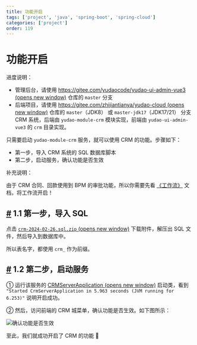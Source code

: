```yaml
---
title: 功能开启
tags: ['project', 'java', 'spring-boot', 'spring-cloud']
categories: ['project']
order: 119
---
```

# 功能开启

进度说明：

 * 管理后台，请使用 [https://gitee.com/yudaocode/yudao-ui-admin-vue3  (opens new window)](https://gitee.com/yudaocode/yudao-ui-admin-vue3) 仓库的 `master` 分支
* 后端项目，请使用 [https://gitee.com/zhijiantianya/yudao-cloud  (opens new window)](https://gitee.com/zhijiantianya/yudao-cloud) 仓库的 `master`（JDK8） 或 `master-jdk17`（JDK17/21） 分支
 CRM 系统，后端由 `yudao-module-crm` 模块实现，前端由 `yudao-ui-admin-vue3` 的 `crm` 目录实现。

 只需要启动 `yudao-module-crm` 服务，就可以使用 CRM 的功能。步骤如下：

 * 第一步，导入 CRM 系统的 SQL 数据库脚本
* 第二步，启动服务，确认功能是否生效

 补充说明：

 由于 CRM 合同、回款使用到 BPM 的审批功能，所以你需要先看 [《工作流》](/bpm/) 文档，将工作流开启！

 ## [#](#_1-1-第一步-导入-sql) 1.1 第一步，导入 SQL

 点击 [`crm-2024-02-26.sql.zip`  (opens new window)](https://t.zsxq.com/15v3qYyNi) 下载附件，解压出 SQL 文件，然后导入到数据库中。

 所以表名字，都使用 `crm_` 作为前缀。

 ## [#](#_1-2-第二步-启动服务) 1.2 第二步，启动服务

 ① 运行该服务的 [CRMServerApplication  (opens new window)](https://github.com/YunaiV/yudao-cloud/blob/master/yudao-module-crm/yudao-module-crm-biz/src/main/java/cn/iocoder/yudao/module/crm/CrmServerApplication.java) 启动类，看到 `"Started CrmServerApplication in 5.963 seconds (JVM running for 6.253)"` 说明开启成功。

 ② 然后，访问前端的 CRM 城菜单，确认功能是否生效。如下图所示：

 ![确认功能是否生效](https://cloud.iocoder.cn/img/CRM%E6%89%8B%E5%86%8C/%E5%8A%9F%E8%83%BD%E6%BC%94%E7%A4%BA/%E7%AE%A1%E7%90%86%E5%90%8E%E5%8F%B0.png)

 至此，我们就成功开启了 CRM 的功能 🙂


